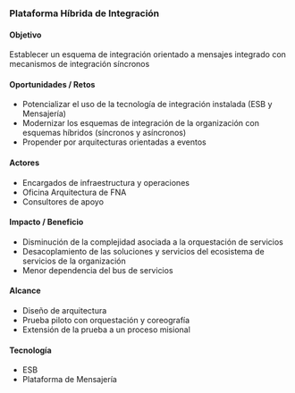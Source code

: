 ### Plataforma Híbrida de Integración
#### Objetivo
Establecer un esquema de integración orientado a mensajes integrado con mecanismos de integración síncronos​

#### Oportunidades / Retos
- Potencializar el uso de la tecnología de integración instalada  (ESB y Mensajería)​
- Modernizar los esquemas de integración de la organización con esquemas híbridos (síncronos y asíncronos)​
- Propender por arquitecturas orientadas a eventos​
	
#### Actores
- Encargados de infraestructura y operaciones​
- Oficina Arquitectura de FNA​
- Consultores de apoyo​
	
#### Impacto / Beneficio
- Disminución de la complejidad asociada a la orquestación de servicios​
- Desacoplamiento de las soluciones y servicios del ecosistema de servicios de la organización​
- Menor dependencia del bus de servicios​
	
#### Alcance
- Diseño de arquitectura​
- Prueba piloto con orquestación y coreografía​
- Extensión de la prueba a un proceso misional​
	
#### Tecnología
- ESB
- Plataforma de Mensajería

<br>
